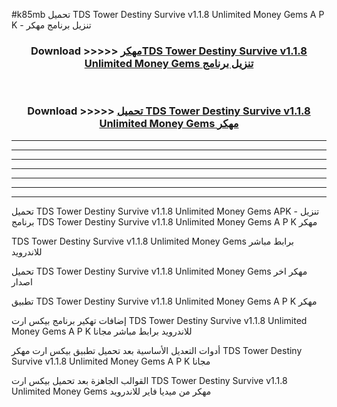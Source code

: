 #k85mb تحميل TDS Tower Destiny Survive v1.1.8 Unlimited Money Gems  A P K - تنزيل برنامج مهكر



<div align="center">
<h3>Download >>>>> <a href="https://runaway1.web.app/?sq=TDS Tower Destiny Survive v1.1.8 Unlimited Money Gems ">مهكرTDS Tower Destiny Survive v1.1.8 Unlimited Money Gems  تنزيل برنامج</a></h3><br>

<h3>Download >>>>> <a href="https://runaway1.web.app/?sq=TDS Tower Destiny Survive v1.1.8 Unlimited Money Gems ">تحميل TDS Tower Destiny Survive v1.1.8 Unlimited Money Gems  مهكر</a></h3>
</div>


----------------------------------------------------------

----------------------------------------------------------

----------------------------------------------------------

----------------------------------------------------------

----------------------------------------------------------

----------------------------------------------------------

----------------------------------------------------------

تحميل TDS Tower Destiny Survive v1.1.8 Unlimited Money Gems  APK - تنزيل برنامج TDS Tower Destiny Survive v1.1.8 Unlimited Money Gems  A P K مهكر

TDS Tower Destiny Survive v1.1.8 Unlimited Money Gems  برابط مباشر للاندرويد

تحميل TDS Tower Destiny Survive v1.1.8 Unlimited Money Gems  مهكر اخر اصدار

تطبيق TDS Tower Destiny Survive v1.1.8 Unlimited Money Gems  A P K مهكر

إضافات تهكير برنامج بيكس ارت TDS Tower Destiny Survive v1.1.8 Unlimited Money Gems  A P K للاندرويد برابط مباشر مجانا

أدوات التعديل الأساسية بعد تحميل تطبيق بيكس ارت مهكر TDS Tower Destiny Survive v1.1.8 Unlimited Money Gems  A P K مجانا

القوالب الجاهزة بعد تحميل بيكس ارت TDS Tower Destiny Survive v1.1.8 Unlimited Money Gems  مهكر من ميديا فاير للاندرويد


